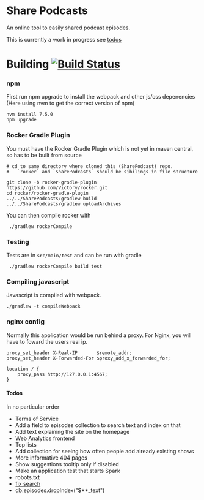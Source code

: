 # Share Podcasts

An online tool to easily shared podcast episodes.

This is currently a work in progress see [todos](#todos)

# Building [![Build Status](https://travis-ci.org/Victory/SharePodcasts.svg?branch=master)](https://travis-ci.org/Victory/SharePodcasts)

### npm
First run npm upgrade to install the webpack and other js/css depenencies (Here using nvm to get the correct version of npm)

    nvm install 7.5.0
    npm upgrade
    
### Rocker Gradle Plugin
You must have the Rocker Gradle Plugin which is not yet in maven central, so has to be built from source

    # cd to same directory where cloned this (SharePodcast) repo. 
    #   `rocker` and `SharePodcasts` should be sibilings in file structure
    
    git clone -b rocker-gradle-plugin https://github.com/Victory/rocker.git
    cd rocker/rocker-gradle-plugin
    ../../SharePodcasts/gradlew build
    ../../SharePodcasts/gradlew uploadArchives
    
You can then compile rocker with
     
     ./gradlew rockerCompile
     
### Testing

Tests are in `src/main/test` and can be run with gradle

     ./gradlew rockerCompile build test

### Compiling javascript
Javascript is compiled with webpack.

    ./gradlew -t compileWebpack
    
### nginx config

Normally this application would be run behind a proxy. 
For Nginx, you will have to foward the users real ip.

    proxy_set_header X-Real-IP       $remote_addr;
    proxy_set_header X-Forwarded-For $proxy_add_x_forwarded_for;
    
    location / {
        proxy_pass http://127.0.0.1:4567;
    }


#### Todos

In no particular order

 - Terms of Service
 - Add a field to episodes collection to search text and index on that
 - Add text explaining the site on the homepage
 - Web Analytics frontend
 - Top lists
 - Add collection for seeing how often people add already existing shows
 - More informative 404 pages
 - Show suggestions tooltip only if disabled
 - Make an application test that starts Spark
 - robots.txt
 - [fix search](https://github.com/Victory/SharePodcasts/issues/1)
 - db.episodes.dropIndex("$**_text")

